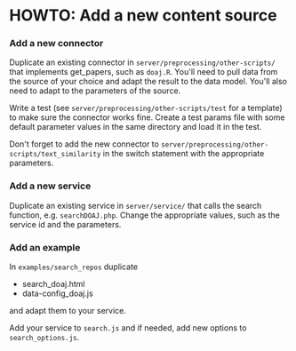 # HOWTO: Add a new content source



### Add a new connector
Duplicate an existing connector in `server/preprocessing/other-scripts/` that implements get_papers, such as `doaj.R`. You'll need to pull data from the source of your choice and adapt the result to the data model. You'll also need to adapt to the parameters of the source.

Write a test (see `server/preprocessing/other-scripts/test` for a template) to make sure the connector works fine. Create a test params file with some default parameter values in the same directory and load it in the test.

Don't forget to add the new connector to `server/preprocessing/other-scripts/text_similarity` in the switch statement with the appropriate parameters.

### Add a new service
Duplicate an existing service in `server/service/` that calls the search function, e.g. `searchDOAJ.php`. Change the appropriate values, such as the service id and the parameters.

### Add an example
In `examples/search_repos` duplicate

* search_doaj.html
* data-config_doaj.js

and adapt them to your service.

Add your service to `search.js` and if needed, add new options to `search_options.js`.
